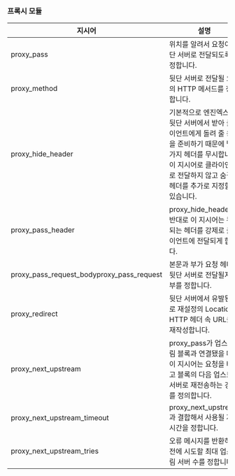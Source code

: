 ### 프록시 모듈

| 지시어                                       | 설명                                                                                                                |
|-------------------------------------------|-------------------------------------------------------------------------------------------------------------------|
| proxy_pass                                | 위치를 알려서 요청이 뒷단 서버로 전달되도록 지정합니다.                                                                                   |
| proxy_method                              | 뒷단 서버로 전달될 요청의 HTTP 메서드를 정의합니다.                                                                                   |
| proxy_hide_header                         | 기본적으로 엔진엑스는 뒷단 서버에서 받아 클라이언트에게 돌려 줄 응답을 준비하기 때문에 몇 가지 헤더를 무시합니다.<br/>이 지시어로 클라이언트로 전달하지 않고 숨길 헤더를 추가로 지정할 수 있습니다. |
| proxy_pass_header                         | proxy_hide_header와 반대로 이 지시어는 무시되는 헤더를 강제로 클라이언트에 전달되게 합니다.                                                       |
| proxy_pass_request_bodyproxy_pass_request | 본문과 부가 요청 헤더가 뒷단 서버로 전달될지 여부를 정합니다.                                                                               |
| proxy_redirect                            | 뒷단 서버에서 유발된 경로 재설정의 Location HTTP 헤더 속 URL을 재작성합니다.                                                               |
| proxy_next_upstream                       | proxy_pass가 업스트림 블록과 연결됐을 때 이 지시어는 요청을 버리고 블록의 다음 업스트림 서버로 재전송하는 경우를 정의합니다.                                       |
| proxy_next_upstream_timeout               | proxy_next_upstream과 결합해서 사용될 제한시간을 정합니다.                                                                         |
| proxy_next_upstream_tries                 | 오류 메시지를 반환하기 전에 시도할 최대 업스트림 서버 수를 정합니다.                                                                           |
